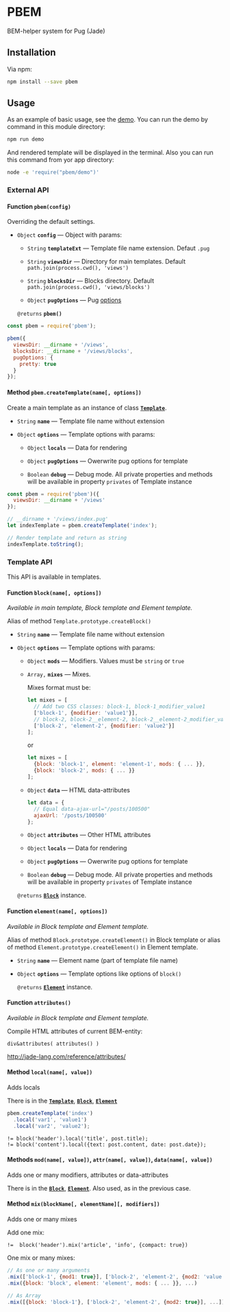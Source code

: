 # PBEM

BEM-helper system for Pug (Jade)

## Installation

Via npm:

```bash
npm install --save pbem
```

## Usage

As an example of basic usage, see the [demo](./demo/). You can run the demo by
command in this module directory:

```bash
npm run demo
```

And rendered template will be displayed in the terminal. Also you can run this
command from yor app directory:

```bash
node -e 'require("pbem/demo")'
```

### External API

#### Function `pbem(config)`

Overriding the default settings.

-   `Object` **`config`** — Object with params:

    -   `String` **`templateExt`** — Template file name extension.
        Defaut `.pug`

    -   `String` **`viewsDir`** — Directory for main templates.
        Default `path.join(process.cwd(), 'views')`

    -   `String` **`blocksDir`** — Blocks directory.
        Default `path.join(process.cwd(), 'views/blocks')`

    -   `Object` **`pugOptions`** — Pug [options](http://jade-lang.com/api/)

    `@returns` **`pbem()`**

```javascript
const pbem = require('pbem');

pbem({
  viewsDir: __dirname + '/views',
  blocksDir: __dirname + '/views/blocks',
  pugOptions: {
    pretty: true
  }
});
```

#### Method `pbem.createTemplate(name[, options])`

Create a main template as an instance of class
[**`Template`**](./lib/Template.js).

-   `String` **`name`** — Template file name without extension

-   `Object` **`options`** — Template options with params:

    -   `Object` **`locals`** — Data for rendering

    -   `Object` **`pugOptions`** — Owerwrite pug options for template

    -   `Boolean` **`debug`** — Debug mode. All private properties and methods
        will be available in property `privates` of Template instance

```javascript
const pbem = require('pbem')({
  viewsDir: __dirname + '/views'
});

// __dirname + '/views/index.pug'
let indexTemplate = pbem.createTemplate('index');

// Render template and return as string
indexTemplate.toString();
```

### Template API

This API is available in templates.

#### Function `block(name[, options])`

*Available in main template, Block template and Element template.*

Alias of method `Template.prototype.createBlock()`

-   `String` **`name`** — Template file name without extension

-   `Object` **`options`** — Template options with params:

    -   `Object` **`mods`** — Modifiers. Values must be `string` or `true`

    -   `Array,` **`mixes`** — Mixes.

        Mixes format must be:

        ```javascript
        let mixes = [
          // Add two CSS classes: block-1, block-1_modifier_value1
          ['block-1', {modifier: 'value1'}],
          // block-2, block-2__element-2, block-2__element-2_modifier_value2
          ['block-2', 'element-2', {modifier: 'value2'}]
        ];
        ```

        or

        ```javascript
        let mixes = [
          {block: 'block-1', element: 'element-1', mods: { ... }},
          {block: 'block-2', mods: { ... }}
        ];
        ```

    -   `Object` **`data`** — HTML data-attributes

        ```javascript
        let data = {
          // Equal data-ajax-url="/posts/100500"
          ajaxUrl: '/posts/100500'
        };
        ```

    -   `Object` **`attributes`** — Other HTML attributes

    -   `Object` **`locals`** — Data for rendering

    -   `Object` **`pugOptions`** — Owerwrite pug options for template

    -   `Boolean` **`debug`** — Debug mode. All private properties and methods
        will be available in property `privates` of Template instance

    `@returns` [**`Block`**](./lib/Block.js) instance.

#### Function `element(name[, options])`

*Available in Block template and Element template.*

Alias of method `Block.prototype.createElement()` in Block template or
alias of method `Element.prototype.createElement()` in Element template.

-   `String` **`name`** — Element name (part of template file name)

-   `Object` **`options`** — Template options like options of `block()`

    `@returns` [**`Element`**](./lib/Element.js) instance.

#### Function `attributes()`

*Available in Block template and Element template.*

Compile HTML attributes of current BEM-entity:

```pug
div&attributes( attributes() )
```

<http://jade-lang.com/reference/attributes/>

#### Method `local(name[, value])`

Adds locals

There is in the [**`Template`**](./lib/Template.js),
[**`Block`**](./lib/Block.js), [**`Element`**](./lib/Element.js)

```javascript
pbem.createTemplate('index')
  .local('var1', 'value1')
  .local('var2', 'value2');
```

```pug
!= block('header').local('title', post.title);
!= block('content').local({text: post.content, date: post.date});
```

#### Methods `mod(name[, value])`, `attr(name[, value])`, `data(name[, value])`

Adds one or many modifiers, attributes or data-attributes

There is in the [**`Block`**](./lib/Block.js),
[**`Element`**](./lib/Element.js). Also used, as in the previous case.

#### Method `mix(blockName[, elementName][, modifiers])`

Adds one or many mixes

Add one mix:

```pug
!=  block('header').mix('article', 'info', {compact: true})
```

One mix or many mixes:

```javascript
// As one or many arguments
.mix(['block-1', {mod1: true}], ['block-2', 'element-2', {mod2: 'value'}], ...)
.mix({block: 'block', element: 'element', mods: { ... }}, ...)

// As Array
.mix([{block: 'block-1'}, ['block-2', 'element-2', {mod2: true}], ...])
```
